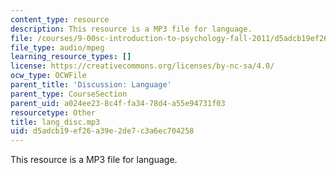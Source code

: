 ```yaml
---
content_type: resource
description: This resource is a MP3 file for language.
file: /courses/9-00sc-introduction-to-psychology-fall-2011/d5adcb19ef26a39e2de7c3a6ec704258_lang_disc.mp3
file_type: audio/mpeg
learning_resource_types: []
license: https://creativecommons.org/licenses/by-nc-sa/4.0/
ocw_type: OCWFile
parent_title: 'Discussion: Language'
parent_type: CourseSection
parent_uid: a024ee23-8c4f-fa34-78d4-a55e94731f03
resourcetype: Other
title: lang_disc.mp3
uid: d5adcb19-ef26-a39e-2de7-c3a6ec704258
---
```

This resource is a MP3 file for language.